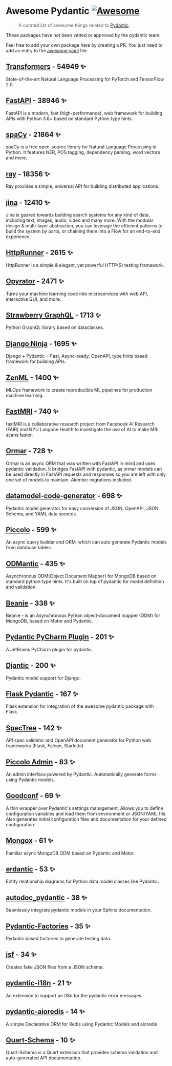 # Awesome Pydantic [![Awesome](https://awesome.re/badge-flat.svg)](https://github.com/sindresorhus/awesome)

> A curated list of awesome things related to [Pydantic](https://pydantic-docs.helpmanual.io/).

These packages have not been vetted or approved by the pydantic team.

Feel free to add your own package here by creating a PR. You just need to add an entry to the [awesome.yaml](./awesome.yaml) file.


## [Transformers](https://github.com/huggingface/transformers) - 54949 ✨

State-of-the-art Natural Language Processing for PyTorch and TensorFlow 2.0.

## [FastAPI](https://github.com/tiangolo/fastapi) - 38946 ✨

FastAPI is a modern, fast (high-performance), web framework for building APIs with Python 3.6+ based on standard Python type hints.

## [spaCy](https://github.com/explosion/spaCy) - 21864 ✨

spaCy is a free open-source library for Natural Language Processing in Python. It features NER, POS tagging, dependency parsing, word vectors and more.

## [ray](https://github.com/ray-project/ray) - 18356 ✨

Ray provides a simple, universal API for building distributed applications.

## [jina](https://github.com/jina-ai/jina) - 12410 ✨

Jina is geared towards building search systems for any kind of data, including text, images, audio, video and many more. With the modular design & multi-layer abstraction, you can leverage the efficient patterns to build the system by parts, or chaining them into a Flow for an end-to-end experience.

## [HttpRunner](https://github.com/httprunner/httprunner) - 2615 ✨

HttpRunner is a simple & elegant, yet powerful HTTP(S) testing framework.

## [Opyrator](https://github.com/ml-tooling/opyrator) - 2471 ✨

Turns your machine learning code into microservices with web API, interactive GUI, and more.

## [Strawberry GraphQL](https://github.com/strawberry-graphql/strawberry) - 1713 ✨

Python GraphQL library based on dataclasses.

## [Django Ninja](https://github.com/vitalik/django-ninja) - 1695 ✨

Django + Pydantic = Fast, Async-ready, OpenAPI, type hints based framework for building APIs.

## [ZenML](https://github.com/zenml-io/zenml) - 1400 ✨

MLOps framework to create reproducible ML pipelines for production machine learning.

## [FastMRI](https://github.com/facebookresearch/fastMRI) - 740 ✨

fastMRI is a collaborative research project from Facebook AI Research (FAIR) and NYU Langone Health to investigate the use of AI to make MRI scans faster.

## [Ormar](https://github.com/collerek/ormar) - 728 ✨

Ormar is an async ORM that was written with FastAPI in mind and uses pydantic validation. It bridges FastAPI with pydantic, as ormar models can be used directly in FastAPI requests and responses so you are left with only one set of models to maintain. Alembic migrations included.

## [datamodel-code-generator](https://github.com/koxudaxi/datamodel-code-generator) - 698 ✨

Pydantic model generator for easy conversion of JSON, OpenAPI, JSON Schema, and YAML data sources.

## [Piccolo](https://github.com/piccolo-orm/piccolo) - 599 ✨

An async query builder and ORM, which can auto generate Pydantic models from database tables.

## [ODMantic](https://github.com/art049/odmantic) - 435 ✨

Asynchronous ODM(Object Document Mapper) for MongoDB based on standard python type hints. It's built on top of pydantic for model definition and validation.

## [Beanie](https://github.com/roman-right/beanie) - 338 ✨

Beanie - is an Asynchronous Python object-document mapper (ODM) for MongoDB, based on Motor and Pydantic.

## [Pydantic PyCharm Plugin](https://github.com/koxudaxi/pydantic-pycharm-plugin) - 201 ✨

A JetBrains PyCharm plugin for pydantic.

## [Djantic](https://github.com/jordaneremieff/djantic) - 200 ✨

Pydantic model support for Django.

## [Flask Pydantic](https://github.com/bauerji/flask_pydantic) - 167 ✨

Flask extension for integration of the awesome pydantic package with Flask.

## [SpecTree](https://github.com/0b01001001/spectree) - 142 ✨

API spec validator and OpenAPI document generator for Python web frameworks (Flask, Falcon, Starlette).

## [Piccolo Admin](https://github.com/piccolo-orm/piccolo_admin) - 83 ✨

An admin interface powered by Pydantic. Automatically generate forms using Pydantic models.

## [Goodconf](https://github.com/lincolnloop/goodconf) - 69 ✨

A thin wrapper over Pydantic's settings management. Allows you to define configuration variables and load them from environment or JSON/YAML file. Also generates initial configuration files and documentation for your defined configuration.

## [Mongox](https://github.com/aminalaee/mongox) - 61 ✨

Familiar async MongoDB ODM based on Pydantic and Motor.

## [erdantic](https://github.com/drivendataorg/erdantic) - 53 ✨

Entity relationship diagrams for Python data model classes like Pydantic.

## [autodoc_pydantic](https://github.com/mansenfranzen/autodoc_pydantic) - 38 ✨

Seamlessly integrate pydantic models in your Sphinx documentation.

## [Pydantic-Factories](https://github.com/Goldziher/pydantic-factories) - 35 ✨

Pydantic based factories to generate testing data.

## [jsf](https://github.com/ghandic/jsf) - 34 ✨

Creates fake JSON files from a JSON schema.

## [pydantic-i18n](https://github.com/boardpack/pydantic-i18n) - 21 ✨

An extension to support an i18n for the pydantic error messages.

## [pydantic-aioredis](https://github.com/andrewthetechie/pydantic-aioredis) - 14 ✨

A simple Declarative ORM for Redis using Pydantic Models and aioredis

## [Quart-Schema](https://gitlab.com/pgjones/quart-schema) - 10 ✨

Quart-Schema is a Quart extension that provides schema validation and auto-generated API documentation.
